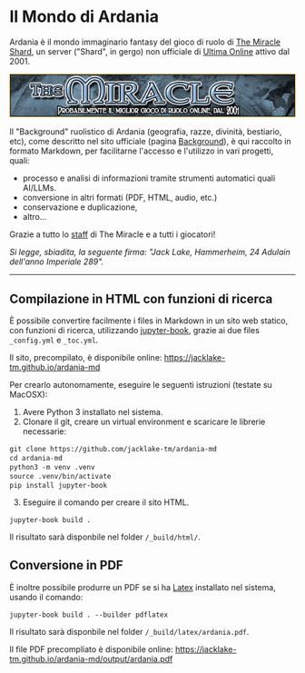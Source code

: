 # Il Mondo di Ardania

Ardania è il mondo immaginario fantasy del gioco di ruolo di [The Miracle Shard](https://themiraclegdr.com/), un server ("Shard", in gergo) non ufficiale di [Ultima Online](https://en.wikipedia.org/wiki/Ultima_Online) attivo dal 2001.

![The Miracle Shard](banner.jpg)

Il "Background" ruolistico di Ardania (geografia, razze, divinità, bestiario, etc), come descritto nel sito ufficiale (pagina [Background](https://themiraclegdr.com/background/)), è qui raccolto in formato Markdown, per facilitarne l'accesso e l'utilizzo in vari progetti, quali:

- processo e analisi di informazioni tramite strumenti automatici quali AI/LLMs.
- conversione in altri formati (PDF, HTML, audio, etc.)
- conservazione e duplicazione,
- altro...

Grazie a tutto lo [staff](https://themiraclegdr.com/staff/) di The Miracle e a tutti i giocatori!

*Si legge, sbiadita, la seguente firma: "Jack Lake, Hammerheim, 24 Adulain dell'anno Imperiale 289".*

---

## Compilazione in HTML con funzioni di ricerca
È possibile convertire facilmente i files in Markdown in un sito web statico, con funzioni di ricerca, 
utilizzando [jupyter-book](https://jupyterbook.org/en/stable/intro.html), grazie ai due files `_config.yml` e `_toc.yml`.

Il sito, precompilato, è disponibile online: https://jacklake-tm.github.io/ardania-md 

Per crearlo autonomamente, eseguire le seguenti istruzioni (testate su MacOSX):
1. Avere Python 3 installato nel sistema.
2. Clonare il git, creare un virtual environment e scaricare le librerie necessarie:
```
git clone https://github.com/jacklake-tm/ardania-md
cd ardania-md
python3 -m venv .venv
source .venv/bin/activate
pip install jupyter-book
```
3. Eseguire il comando per creare il sito HTML.
```
jupyter-book build .
```
Il risultato sarà disponbile nel folder `/_build/html/`.

## Conversione in PDF

È inoltre possibile produrre un PDF se si ha [Latex](https://en.wikipedia.org/wiki/LaTeX) installato nel sistema, usando il comando:
```
jupyter-book build . --builder pdflatex
```
Il risultato sarà disponbile nel folder `/_build/latex/ardania.pdf`.

Il file PDF precompliato è disponibile online: https://jacklake-tm.github.io/ardania-md/output/ardania.pdf 